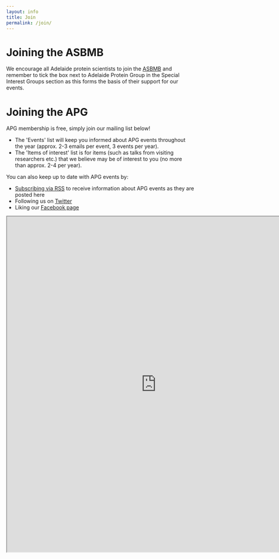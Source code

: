 ```yaml
---
layout: info
title: Join
permalink: /join/
---
```


# Joining the ASBMB

We encourage all Adelaide protein scientists to join the [ASBMB](https://www.asbmb.org.au) and remember to tick the box next to 
Adelaide Protein Group in the Special Interest Groups section as this forms the basis of their support for our events.

# Joining the APG

APG membership is free, simply join our mailing list below!
 - The 'Events' list will keep you informed about APG events throughout the year (approx. 2-3 emails per event, 3 events per year).
 - The 'Items of interest' list is for items (such as talks from visiting researchers etc.) that we believe may be of interest to you 
(no more than approx. 2-4 per year).

You can also keep up to date with APG events by:

 - [Subscribing via RSS](/feed.xml) to receive information about APG events as they are posted here
 - Following us on [Twitter](https://twitter.com/AdelaideProtein)
 - Liking our [Facebook page](https://www.facebook.com/Adelaide-Protein-Group-APG-189628934500705/)
 

<iframe src="http://eepurl.com/dzWQbT" height="900" width="800" allowfullscreen="">
    </iframe>
